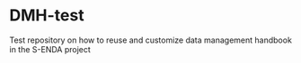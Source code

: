 # DMH-test
Test repository on how to reuse and customize data management handbook in the S-ENDA project
